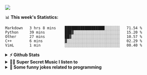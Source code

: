 ![](https://visitor-badge.glitch.me/badge?page_id=gpk2000)

📊 **This week's Statistics:**
<!--START_SECTION:waka-->
```text
Markdown   3 hrs 8 mins    ██████████████████░░░░░░░   71.54 % 
Python     39 mins         ███▓░░░░░░░░░░░░░░░░░░░░░   15.20 % 
Other      27 mins         ██▓░░░░░░░░░░░░░░░░░░░░░░   10.57 % 
C++        6 mins          ▓░░░░░░░░░░░░░░░░░░░░░░░░   02.29 % 
VimL       1 min           ░░░░░░░░░░░░░░░░░░░░░░░░░   00.40 % 
```
<!--END_SECTION:waka-->

<details>	
  <summary><b>⚡ Github Stats</b></summary>

<img height="180em" src="https://github-readme-stats.vercel.app/api?username=gpk2000&show_icons=true&&theme=radical&hide_border=true" />
<img height="180em" src="https://github-readme-stats.vercel.app/api/top-langs/?username=gpk2000&exclude_repo=KNN-Image-Classification&show_icons=true&hide_border=true&layout=compact&langs_count=8&theme=radical"/>
</details>

<details>
  <summary><b>🕵️‍♂️ Super Secret Music I listen to</b></summary>
  <img height="150em" src="https://spotify-github-profile.vercel.app/api/view.svg?uid=slzb129m72yeufhkw43ieulup&cover_image=false&theme=default" />
</details>

<details>
  <summary><b>🙂 Some funny jokes related to programming</b></summary>
  <img src="https://readme-jokes.vercel.app/api" alt="Jokes Card"/>
</details>


